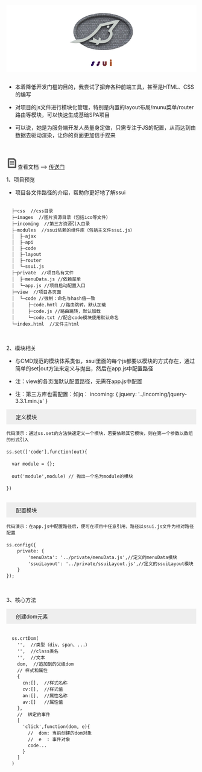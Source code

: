 <p align=center style="background-color: #fff;">
  <a href="#">
    <img src="https://raw.githubusercontent.com/zhaowucun13/ssui/master/assets/images/gh_ssui_logo.jpg" alt="layui" width="360">
  </a>
</p>

## 

* 本着降低开发门槛的目的，我尝试了摒弃各种前端工具，甚至是HTML、CSS的编写

* 对项目的js文件进行模块化管理，特别是内置的layout布局/munu菜单/router路由等模块，可以快速生成基础SPA项目

* 可以说，她是为服务端开发人员量身定做，只需专注于JS的配置，从而达到由数据去驱动渲染，让你的页面更加信手捏来

<div style="margin-top:50px;"></div>



<img src="https://raw.githubusercontent.com/zhaowucun13/ssui/master/assets/images/doc.png" alt="layui" width="30">查看文档 --> [传送门](http://47.107.154.57) 

1、项目预览

* 项目各文件路径的介绍，帮助你更好地了解ssui


```

  ├─css  //css目录
  ├─images  //图片资源目录（包括ico等文件）
  ├─incoming  //第三方资源引入目录
  ├─modules  //ssui依赖的组件库（包括主文件ssui.js）
  │  ├─ajax
  │  ├─api
  │  ├─code
  │  ├─layout
  │  ├─router
  │  └─ssui.js
  ├─private  //项目私有文件
  │  ├─menuData.js //依赖菜单
  │  └─app.js //项目启动配置入口
  ├─view  //项目各页面
  │  └─code //强制：命名与hash值一致
  │     ├─code.hmtl //路由跳转，默认加载
  │     ├─code.js //路由跳转，默认加载
  │     └─code.txt //配合code模块使用默认命名
  └─index.html  //文件主html
  
```

<div style="margin-top:30px;"></div>

2、模块相关 

* 与CMD规范的模块体系类似，ssui里面的每个js都要以模块的方式存在，通过简单的set|out方法来定义与抛出，然后在app.js中配置路径

* 注：view的各页面默认配置路径，无需在app.js中配置

* 注：第三方库也需配置：如jq： incoming: { jquery: '../incoming/jquery-3.3.1.min.js' }

<p style="background:#eee;padding:10px;padding-left:25px;">定义模块</p>

```
代码演示：通过ss.set的方法快速定义一个模块，若要依赖其它模块，则在第一个参数以数组的形式引入

ss.set(['code'],function(out){
  
  var module = {};

  out('module',module) // 抛出一个名为module的模块

})
  
```
<p style="background:#eee;padding:10px;padding-left:25px;">配置模块</p>

```
代码演示：在app.js中配置路径后，便可在项目中任意引用，路径以ssui.js文件为相对路径配置

ss.config({
	private: {
		'menuData': '../private/menuData.js',//定义的menuData模块
		'ssuiLayout': '../private/ssuiLayout.js',//定义的ssuiLayout模块
	}
});
  
```


<div style="margin-top:30px;"></div>

3、核心方法

<p style="background:#eee;padding:10px;padding-left:25px;">创建dom元素</p>

```

  ss.crtDom(
    '',  //类型（div、span、...）
    '',  //class类名
    '',  //文本
    dom,  //追加到的父级dom
    // 样式和属性
    {
      cn:[],  //样式名称
      cv:[],  //样式值
      an:[],  //属性名称
      av:[]   //属性值
    },
    //  绑定的事件
    [
      'click',function(dom, e){
        //  dom: 当前创建的dom对象
        //  e  : 事件对象 
        code...  
      }
    ]
  )
  
```







